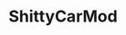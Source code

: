 ---
title: ShittyCarMod
crosslinks:
- UglyCarPictures
- civic
- ATBGE
- AnAttemptWasMade
- Volvo
- Shitty_Car_Mods
- delusionalcraigslist
- Autos
---